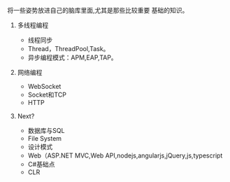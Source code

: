 将一些姿势放进自己的脑库里面,尤其是那些比较重要 基础的知识。

1. 多线程编程

    * 线程同步
    * Thread，ThreadPool,Task。
    * 异步编程模式：APM,EAP,TAP。

2. 网络编程

    * WebSocket
    * Socket和TCP
    * HTTP

3. Next?

    
    * 数据库与SQL
    * File System 
    * 设计模式 
    * Web（ASP.NET MVC,Web API,nodejs,angularjs,jQuery,js,typescript 
    * C#基础点  
    * CLR

    
